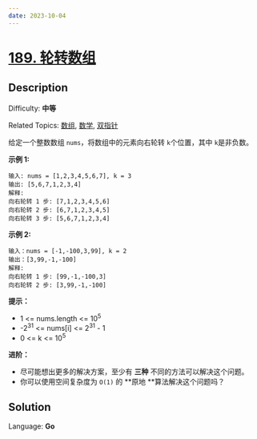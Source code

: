```yaml
---
date: 2023-10-04
---
```


# [189\. 轮转数组](https://leetcode.cn/problems/rotate-array/)

## Description

Difficulty: **中等**

Related Topics: [数组](https://leetcode.cn/tag/https://leetcode.cn/tag/array//), [数学](https://leetcode.cn/tag/https://leetcode.cn/tag/math//), [双指针](https://leetcode.cn/tag/https://leetcode.cn/tag/two-pointers//)


给定一个整数数组 `nums`，将数组中的元素向右轮转 `k`个位置，其中 `k`是非负数。

**示例 1:**

```
输入: nums = [1,2,3,4,5,6,7], k = 3
输出: [5,6,7,1,2,3,4]
解释:
向右轮转 1 步: [7,1,2,3,4,5,6]
向右轮转 2 步: [6,7,1,2,3,4,5]
向右轮转 3 步: [5,6,7,1,2,3,4]
```

**示例 2:**

```
输入：nums = [-1,-100,3,99], k = 2
输出：[3,99,-1,-100]
解释:
向右轮转 1 步: [99,-1,-100,3]
向右轮转 2 步: [3,99,-1,-100]
```

**提示：**

*   1 <= nums.length <= 10<sup>5</sup>
*   -2<sup>31</sup> <= nums[i] <= 2<sup>31</sup> - 1
*   0 <= k <= 10<sup>5</sup>

**进阶：**

*   尽可能想出更多的解决方案，至少有 **三种** 不同的方法可以解决这个问题。
*   你可以使用空间复杂度为 `O(1)` 的 **原地 **算法解决这个问题吗？


## Solution

Language: **Go**

